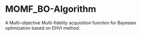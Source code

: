 # MOMF_BO-Algorithm
A Multi-objective Multi-fidelity acquisition function for Bayesian optimization based on EHVI method.
